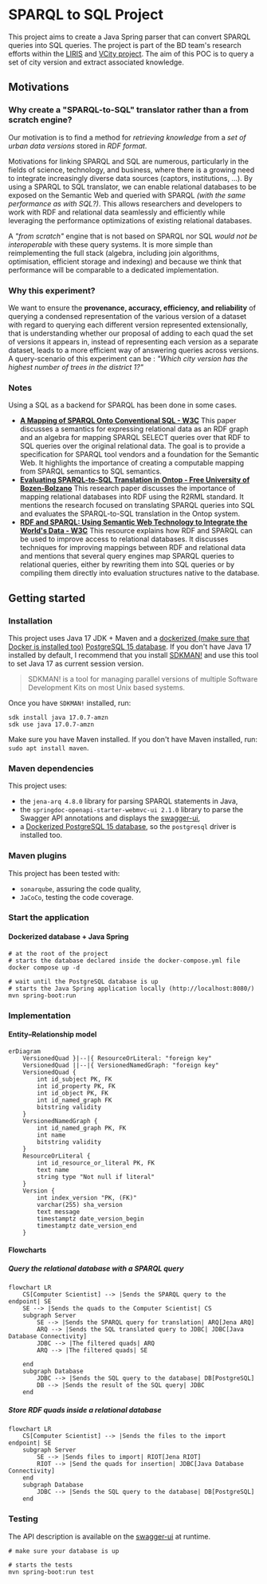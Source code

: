 # SPARQL to SQL Project
This project aims to create a Java Spring parser that can convert SPARQL queries into SQL queries.
The project is part of the BD team's research efforts within the [LIRIS](https://liris.cnrs.fr/) and [VCity project](https://projet.liris.cnrs.fr/vcity/).
The aim of this POC is to query a set of city version and extract associated knowledge.

## Motivations
### Why create a "SPARQL-to-SQL" translator rather than a from scratch engine?
Our motivation is to find a method for *retrieving knowledge* from a *set of urban data versions* stored in *RDF format*.

Motivations for linking SPARQL and SQL are numerous, particularly in the fields of science, technology,
and business, where there is a growing need to integrate increasingly diverse data sources (captors, institutions, ...).
By using a SPARQL to SQL translator, we can enable relational databases to be exposed on the Semantic Web and queried with SPARQL *(with the same performance as with SQL?)*.
This allows researchers and developers to work with RDF and relational data seamlessly and efficiently while leveraging the performance optimizations of existing relational databases.

A *"from scratch"* engine that is not based on SPARQL nor SQL *would not be interoperable* with these query systems.
It is more simple than reimplementing the full stack (algebra, including join algorithms, optimisation, efficient storage and indexing)
and because we think that performance will be comparable to a dedicated implementation.

### Why this experiment?
We want to ensure the **provenance, accuracy, efficiency, and reliability** of querying a condensed representation of
the various version of a dataset with regard to querying each different version represented extensionally,
that is understanding whether our proposal of adding to each quad the set of versions it appears in,
instead of representing each version as a separate dataset, leads to a more efficient way of answering queries across versions.
A query-scenario of this experiment can be : *"Which city version has the highest number of trees in the district 1?"*

### Notes
Using a SQL as a backend for SPARQL has been done in some cases.
- **[A Mapping of SPARQL Onto Conventional SQL - W3C](https://www.w3.org/2008/07/MappingRules/StemMapping)**
  This paper discusses a semantics for expressing relational data as an RDF graph and an algebra for mapping SPARQL SELECT queries over that RDF to SQL queries over the original relational data.
  The goal is to provide a specification for SPARQL tool vendors and a foundation for the Semantic Web. It highlights the importance of creating a computable mapping from SPARQL semantics to SQL semantics.
- **[Evaluating SPARQL-to-SQL Translation in Ontop - Free University of Bozen-Bolzano](https://www.inf.unibz.it/~calvanese/papers/rodr-etal-ORE-2013.pdf)**
  This research paper discusses the importance of mapping relational databases into RDF using the R2RML standard.
  It mentions the research focused on translating SPARQL queries into SQL and evaluates the SPARQL-to-SQL translation in the Ontop system.
- **[RDF and SPARQL: Using Semantic Web Technology to Integrate the World's Data - W3C](https://www.w3.org/2007/03/VLDB/)**
  This resource explains how RDF and SPARQL can be used to improve access to relational databases. It discusses techniques for improving mappings between RDF and relational data and mentions that several query engines map SPARQL queries to relational queries,
  either by rewriting them into SQL queries or by compiling them directly into evaluation structures native to the database.

## Getting started
### Installation
This project uses Java 17 JDK + Maven and a [dockerized (make sure that Docker is installed too)](https://www.docker.com/) [PostgreSQL 15 database](https://www.postgresql.org/docs/15/index.html).
If you don't have Java 17 installed by default, I recommend that you install [SDKMAN!](https://sdkman.io/) and use this tool to set Java 17 as current session version.

> SDKMAN! is a tool for managing parallel versions of multiple Software Development Kits on most Unix based systems.

Once you have `SDKMAN!` installed, run:
```shell
sdk install java 17.0.7-amzn
sdk use java 17.0.7-amzn
```

Make sure you have Maven installed. If you don't have Maven installed, run: `sudo apt install maven`.

### Maven dependencies
This project uses:
- the `jena-arq 4.8.0` library for parsing SPARQL statements in Java,
- the `springdoc-openapi-starter-webmvc-ui 2.1.0` library to parse the Swagger API annotations and displays the [swagger-ui](http://localhost:8080/swagger-ui/index.html),
- a [Dockerized PostgreSQL 15 database](https://www.postgresql.org/docs/15/index.html), so the `postgresql` driver is installed too.

### Maven plugins
This project has been tested with:
- `sonarqube`, assuring the code quality,
- `JaCoCo`, testing the code coverage.

### Start the application
#### Dockerized database + Java Spring

```shell
# at the root of the project
# starts the database declared inside the docker-compose.yml file
docker compose up -d

# wait until the PostgreSQL database is up
# starts the Java Spring application locally (http://localhost:8080/)
mvn spring-boot:run 
```

### Implementation
#### Entity–Relationship model
```mermaid
erDiagram
    VersionedQuad }|--|{ ResourceOrLiteral: "foreign key"
    VersionedQuad ||--|{ VersionedNamedGraph: "foreign key"
    VersionedQuad {
        int id_subject PK, FK
        int id_property PK, FK
        int id_object PK, FK
        int id_named_graph FK
        bitstring validity
    }
    VersionedNamedGraph {
        int id_named_graph PK, FK
        int name
        bitstring validity
    }
    ResourceOrLiteral {
        int id_resource_or_literal PK, FK
        text name
        string type "Not null if literal"
    }
    Version {
        int index_version "PK, (FK)"
        varchar(255) sha_version
        text message
        timestamptz date_version_begin
        timestamptz date_version_end
    }
```

#### Flowcharts
##### Query the relational database with a SPARQL query

```mermaid
flowchart LR
    CS[Computer Scientist] --> |Sends the SPARQL query to the endpoint| SE
    SE --> |Sends the quads to the Computer Scientist| CS 
    subgraph Server
        SE --> |Sends the SPARQL query for translation| ARQ[Jena ARQ]
        ARQ --> |Sends the SQL translated query to JDBC| JDBC[Java Database Connectivity]
        JDBC --> |The filtered quads| ARQ
        ARQ --> |The filtered quads| SE
        
    end
    subgraph Database
        JDBC --> |Sends the SQL query to the database| DB[PostgreSQL]
        DB --> |Sends the result of the SQL query| JDBC
    end
```

##### Store RDF quads inside a relational database

```mermaid
flowchart LR
    CS[Computer Scientist] --> |Sends the files to the import endpoint| SE
    subgraph Server
        SE --> |Sends files to import| RIOT[Jena RIOT]
        RIOT --> |Send the quads for insertion| JDBC[Java Database Connectivity]        
    end
    subgraph Database
        JDBC --> |Sends the SQL query to the database| DB[PostgreSQL]
    end
```

### Testing
The API description is available on the [swagger-ui](http://localhost:8080/swagger-ui/index.html) at runtime.

```shell
# make sure your database is up

# starts the tests
mvn spring-boot:run test
```
